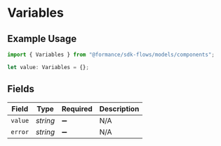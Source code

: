 # Variables

## Example Usage

```typescript
import { Variables } from "@formance/sdk-flows/models/components";

let value: Variables = {};
```

## Fields

| Field              | Type               | Required           | Description        |
| ------------------ | ------------------ | ------------------ | ------------------ |
| `value`            | *string*           | :heavy_minus_sign: | N/A                |
| `error`            | *string*           | :heavy_minus_sign: | N/A                |
